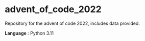 # advent_of_code_2022
Repository for the advent of code 2022, includes data provided.

**Language** : Python 3.11
